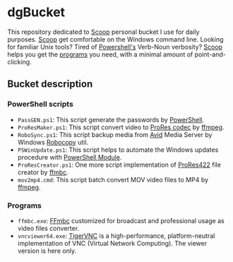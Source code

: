 dgBucket
===========
This repository dedicated to [Scoop][scoop] personal bucket I use for daily purposes. [Scoop][scoop] get comfortable on the Windows command line. Looking for familiar Unix tools? Tired of [Powershell's][powershell] Verb-Noun verbosity? [Scoop][scoop] helps you get the [programs][bucket] you need, with a minimal amount of point-and-clicking.

Bucket description
-------------------

### PowerShell scripts

* `PassGEN.ps1`: This script generate the passwords by [PowerShell][powershell].
* `ProResMaker.ps1`: This script convert video to [ProRes codec][prores] by [ffmpeg][ffmpeg].
* `RoboSync.ps1`: This script backup media from [Avid][avid] Media Server by Windows [Robocopy][robocopy] util.
* `PSWinUpdate.ps1`: This script helps to automate the Windows updates procedure with [PowerShell Module][pswinupd].
* `ProResCreator.ps1`: One more script implementation of [ProRes422][prores] file creator by [ffmbc][ffmbc].
* `mov2mp4.cmd`: This script batch convert MOV video files to MP4 by [ffmpeg][ffmpeg].

### Programs

* `ffmbc.exe`: [FFmbc][ffmbc] customized for broadcast and professional usage as video files converter.
* `vncviewer64.exe`: [TigerVNC][tigervnc] is a high-performance, platform-neutral implementation of VNC (Virtual Network Computing). The viewer version is here only.

[scoop]:http://scoop.sh
[bucket]:https://github.com/lukesampson/scoop/tree/master/bucket
[powershell]:https://msdn.microsoft.com/powershell
[ffmpeg]:https://ffmpeg.org
[prores]:https://en.wikipedia.org/wiki/Apple_ProRes#ProRes_422
[robocopy]:https://en.wikipedia.org/wiki/Robocopy
[avid]:http://www.avid.com
[pswinupd]:https://gallery.technet.microsoft.com/scriptcenter/2d191bcd-3308-4edd-9de2-88dff796b0bc
[ffmbc]:https://www.videohelp.com/software/ffmbc
[tigervnc]:http://tigervnc.org
